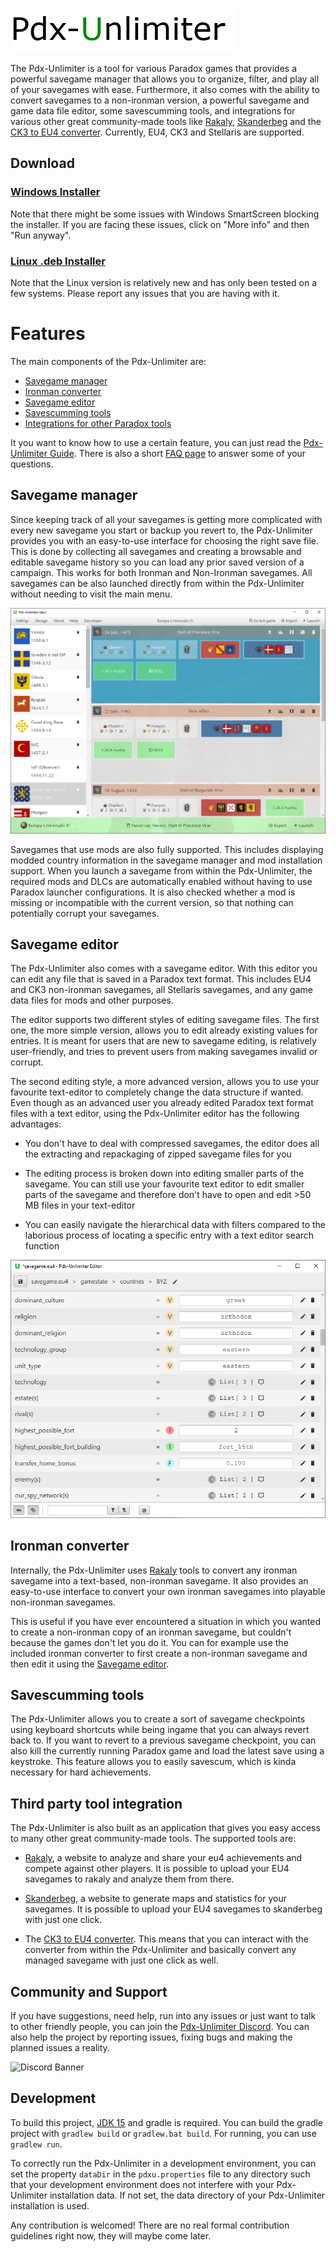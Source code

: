 ![Logo](docs/pdxu.png)

The Pdx-Unlimiter is a tool for various Paradox games that provides a powerful savegame manager that allows
you to organize, filter, and play all of your savegames with ease.
Furthermore, it also comes with the ability to convert savegames to a non-ironman version,
a powerful savegame and game data file editor, some savescumming tools, and integrations for various
other great community-made tools like 
[Rakaly](https://rakaly.com), [Skanderbeg](https://skanderbeg.pm) and the
[CK3 to EU4 converter](https://github.com/ParadoxGameConverters/CK3toEU4).
Currently, EU4, CK3 and Stellaris are supported.


## Download

### [Windows Installer](https://github.com/crschnick/pdxu_launcher/releases/latest/download/pdxu_installer-windows.msi)

Note that there might be some issues with Windows SmartScreen blocking the installer.
If you are facing these issues, click on "More info" and then "Run anyway".

### [Linux .deb Installer](https://github.com/crschnick/pdxu_launcher/releases/latest/download/pdxu_installer-linux.deb)

Note that the Linux version is relatively new and has only been tested on a few systems.
Please report any issues that you are having with it.


# Features

The main components of the Pdx-Unlimiter are:
- [Savegame manager](#savegame-manager)
- [Ironman converter](#ironman-converter)
- [Savegame editor](#savegame-editor)
- [Savescumming tools](#savescumming-tools)
- [Integrations for other Paradox tools](#third-party-tool-integration)

It you want to know how to use a certain feature, you can just
read the [Pdx-Unlimiter Guide](https://github.com/crschnick/pdx_unlimiter/blob/master/docs/GUIDE.md).
There is also a short [FAQ page](https://github.com/crschnick/pdx_unlimiter/blob/master/docs/faq.md)
to answer some of your questions.


## Savegame manager

Since keeping track of all your savegames is getting more complicated
with every new savegame you start or backup you revert to,
the Pdx-Unlimiter provides you with an easy-to-use interface for choosing the right save file.
This is done by collecting all savegames and creating a browsable and editable
savegame history so you can load any prior saved version of a campaign. 
This works for both Ironman and Non-Ironman savegames.
All savegames can be also launched directly from
within the Pdx-Unlimiter without needing to visit the main menu.

![Example](docs/screenshot.png)

Savegames that use mods are also fully supported.
This includes displaying modded country information in the savegame manager and mod installation support.
When you launch a savegame from within the Pdx-Unlimiter, the required mods and DLCs are automatically
enabled without having to use Paradox launcher configurations.
It is also checked whether a mod is missing or incompatible with the current version,
so that nothing can potentially corrupt your savegames.


## Savegame editor

The Pdx-Unlimiter also comes with a savegame editor.
With this editor you can edit any file that is saved in a Paradox text format.
This includes EU4 and CK3 non-ironman savegames, all Stellaris savegames, and
any game data files for mods and other purposes.

The editor supports two different styles of editing savegame files.
The first one, the more simple version, allows you to edit already existing values for entries.
It is meant for users that are new to savegame editing, is relatively user-friendly,
and tries to prevent users from making savegames invalid or corrupt.

The second editing style, a more advanced version, allows you to use your
favourite text-editor to completely change the data structure if wanted.
Even though as an advanced user you already edited Paradox text format files
with a text editor, using the Pdx-Unlimiter editor has the following advantages:

- You don't have to deal with compressed savegames, the editor does all
  the extracting and repackaging of zipped savegame files for you
  
- The editing process is broken down into editing smaller parts of the savegame.
  You can still use your favourite text editor to edit smaller parts of the savegame
  and therefore don't have to open and edit >50 MB files in your text-editor

- You can easily navigate the hierarchical data with filters compared to the
  laborious process of locating a specific entry with a text editor search function

![Editor](docs/editor.png)


## Ironman converter

Internally, the Pdx-Unlimiter uses [Rakaly](https://github.com/rakaly) tools to convert
any ironman savegame into a text-based, non-ironman savegame.
It also provides an easy-to-use interface to convert
your own ironman savegames into playable non-ironman savegames.

This is useful if you have ever encountered a situation in which you wanted to
create a non-ironman copy of an ironman savegame, but couldn't because the games don't let you do it.
You can for example use the included ironman converter
to first create a non-ironman savegame and then edit it using the [Savegame editor](#savegame-editor).


## Savescumming tools

The Pdx-Unlimiter allows you to create a sort of savegame checkpoints
using keyboard shortcuts while being ingame that you can always revert back to.
If you want to revert to a previous savegame checkpoint,
you can also kill the currently running Paradox game and load the latest save using a keystroke.
This feature allows you to easily savescum, which is kinda necessary for hard achievements.


## Third party tool integration

The Pdx-Unlimiter is also built as an application that gives you easy access to many
other great community-made tools.
The supported tools are:

- [Rakaly](https://rakaly.com),
  a website to analyze and share your eu4 achievements and compete against other players.
  It is possible to upload your EU4 savegames to rakaly and analyze them from there.

- [Skanderbeg](https://skanderbeg.pm),
  a website to generate maps and statistics for your savegames.
  It is possible to upload your EU4 savegames to skanderbeg with just one click.

- The [CK3 to EU4 converter](https://github.com/ParadoxGameConverters/CK3toEU4).
  This means that you can interact with the converter from within the Pdx-Unlimiter
  and basically convert any managed savegame with just one click as well.


## Community and Support

If you have suggestions, need help, run into any issues or just want to talk to other friendly people,
you can join the [Pdx-Unlimiter Discord](https://discord.gg/BVE4vxqFpU).
You can also help the project by reporting issues, fixing bugs and making the planned issues a reality.

![Discord Banner](https://discordapp.com/api/guilds/786465137191682088/widget.png?style=banner3)


## Development

To build this project, [JDK 15](https://openjdk.java.net/projects/jdk/15/) and gradle is required.
You can build the gradle project with `gradlew build` or `gradlew.bat build`.
For running, you can use `gradlew run`.

To correctly run the Pdx-Unlimiter in a development environment,
you can set the property `dataDir` in the `pdxu.properties` file to any directory such that your development
environment does not interfere with your Pdx-Unlimiter installation data.
If not set, the data directory of your Pdx-Unlimiter installation is used.

Any contribution is welcomed!
There are no real formal contribution guidelines right now, they will maybe come later.
